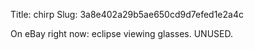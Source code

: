 Title: chirp
Slug: 3a8e402a29b5ae650cd9d7efed1e2a4c

On eBay right now: eclipse viewing glasses. UNUSED.

